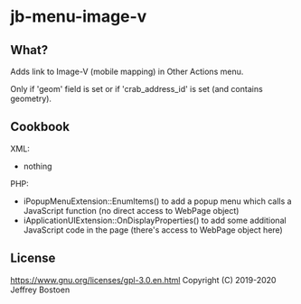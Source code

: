# jb-menu-image-v

## What?
Adds link to Image-V (mobile mapping) in Other Actions menu.

Only if 'geom' field is set or if 'crab_address_id' is set (and contains geometry).


## Cookbook

XML:
- nothing

PHP:
- iPopupMenuExtension::EnumItems() to add a popup menu which calls a JavaScript function (no direct access to WebPage object)
- iApplicationUIExtension::OnDisplayProperties() to add some additional JavaScript code in the page (there's access to WebPage object here)


## License
https://www.gnu.org/licenses/gpl-3.0.en.html
Copyright (C) 2019-2020 Jeffrey Bostoen

